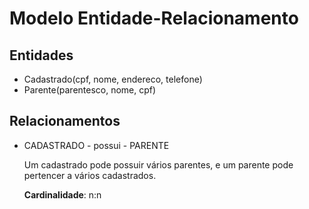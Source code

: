 # Modelo Entidade-Relacionamento

## Entidades

- Cadastrado(cpf, nome, endereco, telefone)
- Parente(parentesco, nome, cpf)

## Relacionamentos

- CADASTRADO - possui - PARENTE

    Um cadastrado pode possuir vários parentes, e um parente pode pertencer a vários cadastrados.
    
    **Cardinalidade**: n:n


